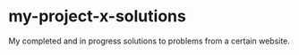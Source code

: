 # my-project-x-solutions
My completed and in progress solutions to problems from a certain website.
